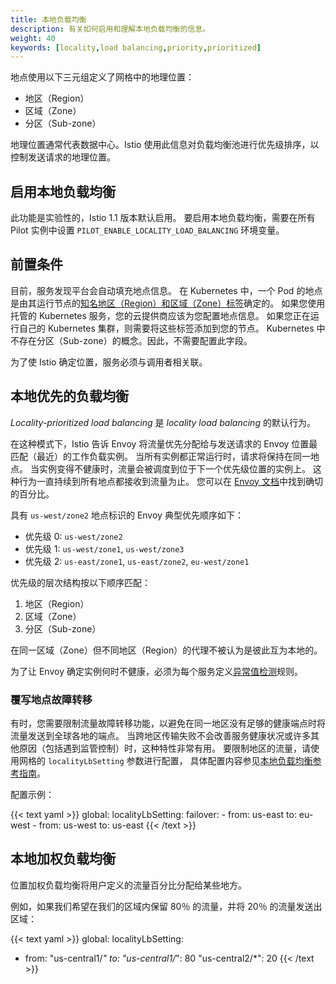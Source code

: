 ```yaml
---
title: 本地负载均衡
description: 有关如何启用和理解本地负载均衡的信息。
weight: 40
keywords: [locality,load balancing,priority,prioritized]
---
```


地点使用以下三元组定义了网格中的地理位置：

- 地区（Region）
- 区域（Zone）
- 分区（Sub-zone）

地理位置通常代表数据中心。Istio 使用此信息对负载均衡池进行优先级排序，以控制发送请求的地理位置。

## 启用本地负载均衡

此功能是实验性的，Istio 1.1 版本默认启用。
要启用本地负载均衡，需要在所有 Pilot 实例中设置 `PILOT_ENABLE_LOCALITY_LOAD_BALANCING` 环境变量。

## 前置条件

目前，服务发现平台会自动填充地点信息。
在 Kubernetes 中，一个 Pod 的地点是由其运行节点的[知名地区（Region）和区域（Zone）标签](https://kubernetes.io/docs/reference/kubernetes-api/labels-annotations-taints/#failure-domain-beta-kubernetes-io-region)确定的。
如果您使用托管的 Kubernetes 服务，您的云提供商应该为您配置地点信息。
如果您正在运行自己的 Kubernetes 集群，则需要将这些标签添加到您的节点。
Kubernetes 中不存在分区（Sub-zone）的概念。因此，不需要配置此字段。  

为了使 Istio 确定位置，服务必须与调用者相关联。

## 本地优先的负载均衡  

_Locality-prioritized load balancing_ 是 _locality load balancing_ 的默认行为。

在这种模式下，Istio 告诉 Envoy 将流量优先分配给与发送请求的 Envoy 位置最匹配（最近）的工作负载实例。
当所有实例都正常运行时，请求将保持在同一地点。
当实例变得不健康时，流量会被调度到位于下一个优先级位置的实例上。
这种行为一直持续到所有地点都接收到流量为止。
您可以在 [Envoy 文档](https://www.envoyproxy.io/docs/envoy/latest/intro/arch_overview/upstream/load_balancing/priority#priority-levels)中找到确切的百分比。  

具有 `us-west/zone2` 地点标识的 Envoy 典型优先顺序如下：  

- 优先级 0: `us-west/zone2`
- 优先级 1: `us-west/zone1`, `us-west/zone3`
- 优先级 2: `us-east/zone1`, `us-east/zone2`, `eu-west/zone1`

优先级的层次结构按以下顺序匹配：

1. 地区（Region）
1. 区域（Zone）
1. 分区（Sub-zone）

在同一区域（Zone）但不同地区（Region）的代理不被认为是彼此互为本地的。

为了让 Envoy 确定实例何时不健康，必须为每个服务定义[异常值检测](/docs/reference/config/networking/v1alpha3/destination-rule/#OutlierDetection)规则。

### 覆写地点故障转移

有时，您需要限制流量故障转移功能，以避免在同一地区没有足够的健康端点时将流量发送到全球各地的端点。
当跨地区传输失败不会改善服务健康状况或许多其他原因（包括遇到监管控制）时，这种特性非常有用。
要限制地区的流量，请使用网格的 `localityLbSetting` 参数进行配置，
具体配置内容参见[本地负载均衡参考指南](/zh/docs/reference/config/istio.networking.v1alpha3/#loadbalancersettings)。

配置示例：

{{< text yaml >}}
global:
  localityLbSetting:
    failover:
    - from: us-east
      to: eu-west
    - from: us-west
      to: us-east
{{< /text >}}

## 本地加权负载均衡

位置加权负载均衡将用户定义的流量百分比分配给某些地方。

例如，如果我们希望在我们的区域内保留 80％ 的流量，并将 20％ 的流量发送出区域：

{{< text yaml >}}
global:
  localityLbSetting:
  - from: "us-central1/*"
    to:
      "us-central1/*": 80
      "us-central2/*": 20
{{< /text >}}
